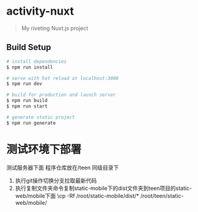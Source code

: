 # activity-nuxt

> My riveting Nuxt.js project

## Build Setup

``` bash
# install dependencies
$ npm run install

# serve with hot reload at localhost:3000
$ npm run dev

# build for production and launch server
$ npm run build
$ npm run start

# generate static project
$ npm run generate
```

# 测试环境下部署
测试服务器下面
程序仓库放在/teen 同级目录下
1. 执行git操作切换分支拉取最新代码
2. 执行复制文件夹命令复制static-mobile下的dist文件夹到teen项目的static-web/mobile下面
\cp -Rf /root/static-mobile/dist/* /root/teen/static-web/mobile/